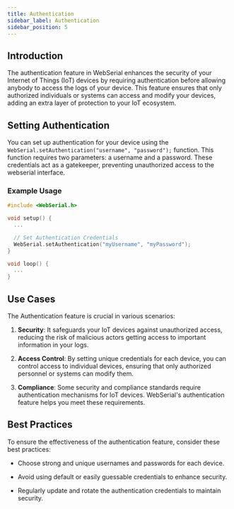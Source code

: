 ```yaml
---
title: Authentication
sidebar_label: Authentication
sidebar_position: 5
---
```


## Introduction

The authentication feature in WebSerial enhances the security of your Internet of Things (IoT) devices by requiring authentication before allowing anybody to access the logs of your device. This feature ensures that only authorized individuals or systems can access and modify your devices, adding an extra layer of protection to your IoT ecosystem.

## Setting Authentication

You can set up authentication for your device using the `WebSerial.setAuthentication("username", "password");` function. This function requires two parameters: a username and a password. These credentials act as a gatekeeper, preventing unauthorized access to the webserial interface.

### Example Usage

```cpp
#include <WebSerial.h>

void setup() {
  ...

  // Set Authentication Credentials
  WebSerial.setAuthentication("myUsername", "myPassword");
}

void loop() {
  ...
}
```

<!-- ## Clearing Authentication

Authentication once set can also be cleared by calling:
```cpp
WebSerial.clearAuthentication();
``` -->

## Use Cases

The Authentication feature is crucial in various scenarios:

1. **Security**: It safeguards your IoT devices against unauthorized access, reducing the risk of malicious actors getting access to important information in your logs.

2. **Access Control**: By setting unique credentials for each device, you can control access to individual devices, ensuring that only authorized personnel or systems can modify them.

3. **Compliance**: Some security and compliance standards require authentication mechanisms for IoT devices. WebSerial's authentication feature helps you meet these requirements.

## Best Practices

To ensure the effectiveness of the authentication feature, consider these best practices:

- Choose strong and unique usernames and passwords for each device.

- Avoid using default or easily guessable credentials to enhance security.

- Regularly update and rotate the authentication credentials to maintain security.
